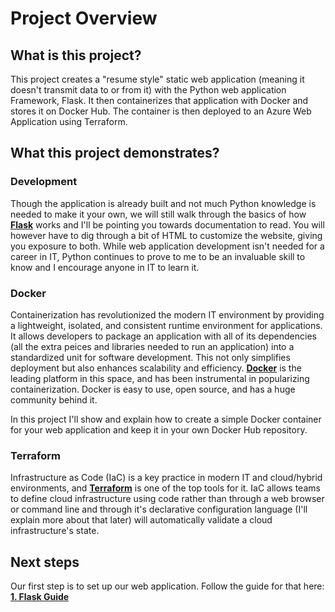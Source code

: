 # Project Overview
## What is this project?
This project creates a "resume style" static web application (meaning it doesn't transmit data to or from it) with the Python web application Framework, Flask. It then containerizes that application with Docker and stores it on Docker Hub. The container is then deployed to an Azure Web Application using Terraform.

## What this project demonstrates?
### Development
Though the application is already built and not much Python knowledge is needed to make it your own, we will still walk through the basics of how [**Flask**](https://flask.palletsprojects.com/en/3.0.x/) works and I'll be pointing you towards documentation to read. You will however have to dig through a bit of HTML to customize the website, giving you exposure to both. While web application development isn't needed for a career in IT, Python continues to prove to me to be an invaluable skill to know and I encourage anyone in IT to learn it.

### Docker
Containerization has revolutionized the modern IT environment by providing a lightweight, isolated, and consistent runtime environment for applications. It allows developers to package an application with all of its dependencies (all the extra peices and libraries needed to run an application) into a standardized unit for software development. This not only simplifies deployment but also enhances scalability and efficiency. [**Docker**](https://www.docker.com/) is the leading platform in this space, and has been instrumental in popularizing containerization. Docker is easy to use, open source, and has a huge community behind it.

In this project I'll show and explain how to create a simple Docker container for your web application and keep it in your own Docker Hub repository.

### Terraform
Infrastructure as Code (IaC) is a key practice in modern IT and cloud/hybrid environments, and [**Terraform**](https://www.terraform.io/) is one of the top tools for it. IaC allows teams to define cloud infrastructure using code rather than through a web browser or command line and through it's declarative configuration language (I'll explain more about that later) will automatically validate a cloud infrastructure's state.

## Next steps
Our first step is to set up our web application. Follow the guide for that here: [**1. Flask Guide**](https://github.com/dk-fern/flaskWebApp-with-docker/blob/main/Project%20Guide/2_Flask.md)
